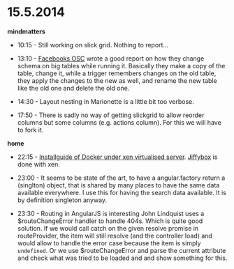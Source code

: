 # 15.5.2014

**mindmatters**

- 10:15 - Still working on slick grid. Nothing to report…

- 13:10 - [Facebooks OSC](https://www.facebook.com/note.php?note_id=430801045932) wrote a good report on how they change schema on big tables while running it. Basically they make a copy of the table, change it, while a trigger remembers changes on the old table, they apply the changes to the new as well, and rename the new table like the old one and delete the old one.

- 14:30 - Layout nesting in Marionette is a little bit too verbose.

- 17:50 - There is sadly no way of getting slickgrid to allow reorder columns but some columns (e.g. actions column). For this we will have to fork it.

**home**

- 22:15 - [Installguide of Docker under xen virtualised server](http://oskarhane.com/install-docker-io-on-a-vps-under-xen/). [Jiffybox](http://www.df.eu/de/cloud-hosting/cloud-server/leistungen/) is done with xen.

- 23:00 - It seems to be state of the art, to have a angular.factory return a (singlton) object, that is shared by many places to have the same data available everywhere. I use this for having the search data available. It is by definition singleton anyway.

- 23:30 - Routing in AngularJS is interesting John Lindquist uses a $routeChangeError handler to handle 404s. Which is quite good solution. If we would call catch on the given resolve promise in routeProvider, the item will still resolve (and the controller load) and would allow to handle the error case because the item is simply `undefined`. Or we use $routeChangeError and parse the current attribute and check what was tried to be loaded and and show something for this.

